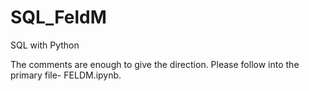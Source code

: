 # SQL_FeldM
SQL with Python

The comments are enough to give the direction. Please follow into the primary file- FELDM.ipynb.
